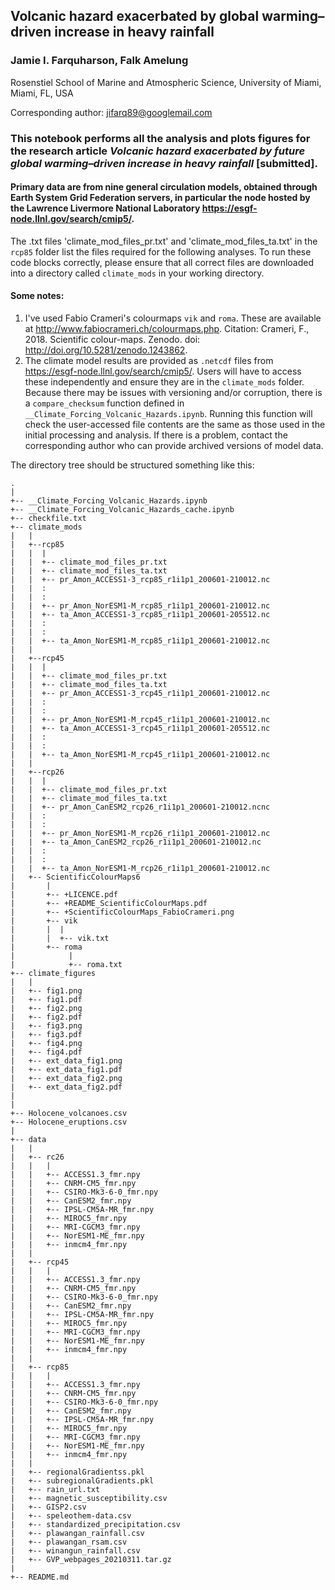 ## Volcanic hazard exacerbated by global warming–driven increase in heavy rainfall
### Jamie I. Farquharson, Falk Amelung
Rosenstiel School of Marine and Atmospheric Science, University of Miami, Miami, FL, USA

Corresponding author: jifarq89@googlemail.com

### This notebook performs all the analysis and plots figures for the research article _Volcanic hazard exacerbated by future global warming–driven increase in heavy rainfall_ [submitted]. 

#### Primary data are from nine general circulation models, obtained through Earth System Grid Federation servers, in particular the node hosted by the Lawrence Livermore National Laboratory https://esgf-node.llnl.gov/search/cmip5/.

The .txt files 'climate_mod_files_pr.txt' and 'climate_mod_files_ta.txt' in the ```rcp85``` folder list the files required for the following analyses. To run these code blocks correctly, please ensure that all correct files are downloaded into a directory called ```climate_mods``` in your working directory.

#### Some notes:
1. I've used Fabio Crameri's colourmaps ```vik``` and ```roma```. These are available at http://www.fabiocrameri.ch/colourmaps.php. Citation: Crameri, F., 2018. Scientific colour-maps. Zenodo. doi: http://doi.org/10.5281/zenodo.1243862.
2. The climate model results are provided as ```.netcdf``` files from https://esgf-node.llnl.gov/search/cmip5/. Users will have to access these independently and ensure they are in the ```climate_mods``` folder. Because there may be issues with versioning and/or corruption, there is a ```compare_checksum``` function defined in ```__Climate_Forcing_Volcanic_Hazards.ipynb```. Running this function will check the user-accessed file contents are the same as those used in the initial processing and analysis. If there is a problem, contact the corresponding author who can provide archived versions of model data.

The directory tree should be structured something like this:

```
.
|
+-- __Climate_Forcing_Volcanic_Hazards.ipynb
+-- __Climate_Forcing_Volcanic_Hazards_cache.ipynb
+-- checkfile.txt
+-- climate_mods
|   |
|   +--rcp85
|   |  |
|   |  +-- climate_mod_files_pr.txt
|   |  +-- climate_mod_files_ta.txt
|   |  +-- pr_Amon_ACCESS1-3_rcp85_r1i1p1_200601-210012.nc
|   |  :
|   |  :
|   |  +-- pr_Amon_NorESM1-M_rcp85_r1i1p1_200601-210012.nc
|   |  +-- ta_Amon_ACCESS1-3_rcp85_r1i1p1_200601-205512.nc
|   |  :
|   |  :
|   |  +-- ta_Amon_NorESM1-M_rcp85_r1i1p1_200601-210012.nc
|   |
|   +--rcp45
|   |  |
|   |  +-- climate_mod_files_pr.txt
|   |  +-- climate_mod_files_ta.txt
|   |  +-- pr_Amon_ACCESS1-3_rcp45_r1i1p1_200601-210012.nc
|   |  :
|   |  :
|   |  +-- pr_Amon_NorESM1-M_rcp45_r1i1p1_200601-210012.nc
|   |  +-- ta_Amon_ACCESS1-3_rcp45_r1i1p1_200601-205512.nc
|   |  :
|   |  :
|   |  +-- ta_Amon_NorESM1-M_rcp45_r1i1p1_200601-210012.nc
|   |
|   +--rcp26
|   |  |
|   |  +-- climate_mod_files_pr.txt
|   |  +-- climate_mod_files_ta.txt
|   |  +-- pr_Amon_CanESM2_rcp26_r1i1p1_200601-210012.ncnc
|   |  :
|   |  :
|   |  +-- pr_Amon_NorESM1-M_rcp26_r1i1p1_200601-210012.nc
|   |  +-- ta_Amon_CanESM2_rcp26_r1i1p1_200601-210012.nc
|   |  :
|   |  :
|   |  +-- ta_Amon_NorESM1-M_rcp26_r1i1p1_200601-210012.nc
|   +-- ScientificColourMaps6
|       |
|       +-- +LICENCE.pdf
|       +-- +README_ScientificColourMaps.pdf
|       +-- +ScientificColourMaps_FabioCrameri.png
|       +-- vik
|       |  |
|       |  +-- vik.txt
|       +-- roma
|            |
|            +-- roma.txt
+-- climate_figures
|   |
|   +-- fig1.png
|   +-- fig1.pdf
|   +-- fig2.png
|   +-- fig2.pdf
|   +-- fig3.png
|   +-- fig3.pdf
|   +-- fig4.png
|   +-- fig4.pdf
|   +-- ext_data_fig1.png
|   +-- ext_data_fig1.pdf
|   +-- ext_data_fig2.png
|   +-- ext_data_fig2.pdf
|
|
+-- Holocene_volcanoes.csv
+-- Holocene_eruptions.csv
|
+-- data
|   |
|   +-- rc26
|   |   |
|   |   +-- ACCESS1.3_fmr.npy 
|   |   +-- CNRM-CM5_fmr.npy 
|   |   +-- CSIRO-Mk3-6-0_fmr.npy
|   |   +-- CanESM2_fmr.npy   
|   |   +-- IPSL-CM5A-MR_fmr.npy
|   |   +-- MIROC5_fmr.npy
|   |   +-- MRI-CGCM3_fmr.npy
|   |   +-- NorESM1-ME_fmr.npy
|   |   +-- inmcm4_fmr.npy
|   |
|   +-- rcp45
|   |   |
|   |   +-- ACCESS1.3_fmr.npy 
|   |   +-- CNRM-CM5_fmr.npy 
|   |   +-- CSIRO-Mk3-6-0_fmr.npy
|   |   +-- CanESM2_fmr.npy   
|   |   +-- IPSL-CM5A-MR_fmr.npy
|   |   +-- MIROC5_fmr.npy
|   |   +-- MRI-CGCM3_fmr.npy
|   |   +-- NorESM1-ME_fmr.npy
|   |   +-- inmcm4_fmr.npy
|   |
|   +-- rcp85
|   |   |
|   |   +-- ACCESS1.3_fmr.npy 
|   |   +-- CNRM-CM5_fmr.npy 
|   |   +-- CSIRO-Mk3-6-0_fmr.npy
|   |   +-- CanESM2_fmr.npy   
|   |   +-- IPSL-CM5A-MR_fmr.npy
|   |   +-- MIROC5_fmr.npy
|   |   +-- MRI-CGCM3_fmr.npy
|   |   +-- NorESM1-ME_fmr.npy
|   |   +-- inmcm4_fmr.npy
|   |
|   +-- regionalGradientss.pkl
|   +-- subregionalGradients.pkl
|   +-- rain_url.txt
|   +-- magnetic_susceptibility.csv
|   +-- GISP2.csv
|   +-- speleothem-data.csv
|   +-- standardized_precipitation.csv
|   +-- plawangan_rainfall.csv
|   +-- plawangan_rsam.csv
|   +-- winangun_rainfall.csv
|   +-- GVP_webpages_20210311.tar.gz
|
+-- README.md
```
